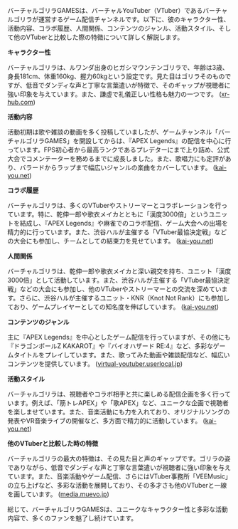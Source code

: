 バーチャルゴリラGAMESは、バーチャルYouTuber（VTuber）であるバーチャルゴリラが運営するゲーム配信チャンネルです。以下に、彼のキャラクター性、活動内容、コラボ履歴、人間関係、コンテンツのジャンル、活動スタイル、そして他のVTuberと比較した際の特徴について詳しく解説します。

**キャラクター性**

バーチャルゴリラは、ルワンダ出身のヒガシマウンテンゴリラで、年齢は3歳、身長181cm、体重160kg、握力60kgという設定です。見た目はゴリラそのものですが、低音でダンディな声と丁寧な言葉遣いが特徴で、そのギャップが視聴者に強い印象を与えています。また、謙虚で礼儀正しい性格も魅力の一つです。 ([xr-hub.com](https://xr-hub.com/archives/9682?utm_source=openai))

**活動内容**

活動初期は歌や雑談の動画を多く投稿していましたが、ゲームチャンネル「バーチャルゴリラGAMES」を開設してからは、『APEX Legends』の配信を中心に行っています。FPS初心者から最高ランクであるプレデターにまで上り詰め、公式大会でコメンテーターを務めるまでに成長しました。また、歌唱力にも定評があり、バラードからラップまで幅広いジャンルの楽曲をカバーしています。 ([kai-you.net](https://kai-you.net/article/81146?utm_source=openai))

**コラボ履歴**

バーチャルゴリラは、多くのVTuberやストリーマーとコラボレーションを行っています。特に、乾伸一郎や歌衣メイカとともに「漢度3000倍」というユニットを結成し、『APEX Legends』や麻雀でのコラボ配信、ゲーム大会への出場を精力的に行っています。また、渋谷ハルが主催する「VTuber最協決定戦」などの大会にも参加し、チームとしての結束力を見せています。 ([kai-you.net](https://kai-you.net/article/81146?utm_source=openai))

**人間関係**

バーチャルゴリラは、乾伸一郎や歌衣メイカと深い親交を持ち、ユニット「漢度3000倍」として活動しています。また、渋谷ハルが主催する「VTuber最協決定戦」などの大会にも参加し、他のVTuberやストリーマーとの交流を深めています。さらに、渋谷ハルが主催するユニット・KNR（Knot Not Rank）にも参加しており、ゲームプレイヤーとしての知名度を伸ばしています。 ([kai-you.net](https://kai-you.net/article/81146?utm_source=openai))

**コンテンツのジャンル**

主に『APEX Legends』を中心としたゲーム配信を行っていますが、その他にも『ドラゴンボールZ KAKAROT』や『バイオハザード RE:4』など、多彩なゲームタイトルをプレイしています。また、歌ってみた動画や雑談配信など、幅広いコンテンツを提供しています。 ([virtual-youtuber.userlocal.jp](https://virtual-youtuber.userlocal.jp/user/14EB99AF7EE90F09_cbd5b3?utm_source=openai))

**活動スタイル**

バーチャルゴリラは、視聴者やコラボ相手と共に楽しめる配信企画を多く行っています。例えば、「筋トレAPEX」や「歌APEX」など、ユニークな企画で視聴者を楽しませています。また、音楽活動にも力を入れており、オリジナルソングの発表やVR音楽ライブの開催など、多方面で精力的に活動しています。 ([kai-you.net](https://kai-you.net/article/81146?utm_source=openai))

**他のVTuberと比較した時の特徴**

バーチャルゴリラの最大の特徴は、その見た目と声のギャップです。ゴリラの姿でありながら、低音でダンディな声と丁寧な言葉遣いが視聴者に強い印象を与えています。また、音楽活動やゲーム配信、さらにはVTuber事務所「VEEMusic」の立ち上げなど、多彩な活動を展開しており、その多才さも他のVTuberと一線を画しています。 ([media.muevo.jp](https://media.muevo.jp/articles/6589?utm_source=openai))

総じて、バーチャルゴリラGAMESは、ユニークなキャラクター性と多彩な活動内容で、多くのファンを魅了し続けています。 